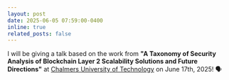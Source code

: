 ```yaml
---
layout: post
date: 2025-06-05 07:59:00-0400
inline: true
related_posts: false
---
```


I will be giving a talk based on the work from **"A Taxonomy of Security Analysis of Blockchain Layer 2 Scalability Solutions and Future Directions"** at [Chalmers University of Technology](https://www.cse.chalmers.se/research/group/security/event/2025/2025-06-12-adria/) on June 17th, 2025! :speaking_head: